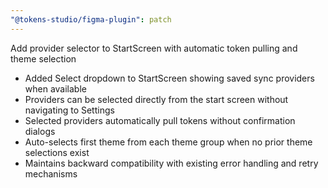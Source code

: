 ```yaml
---
"@tokens-studio/figma-plugin": patch
---
```


Add provider selector to StartScreen with automatic token pulling and theme selection

- Added Select dropdown to StartScreen showing saved sync providers when available
- Providers can be selected directly from the start screen without navigating to Settings
- Selected providers automatically pull tokens without confirmation dialogs
- Auto-selects first theme from each theme group when no prior theme selections exist
- Maintains backward compatibility with existing error handling and retry mechanisms